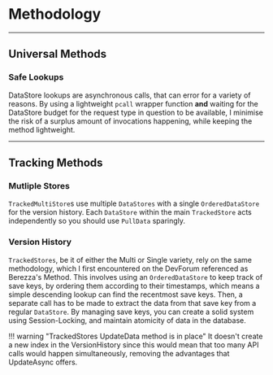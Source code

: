 # Methodology

------------

## Universal Methods

### Safe Lookups

DataStore lookups are asynchronous calls, that can error for a variety of reasons. By using a lightweight `pcall` wrapper function **and** waiting for the DataStore budget for the request type in question to be available, I minimise the risk of a surplus amount of invocations happening, while keeping the method lightweight.

---------

## Tracking Methods

### Mutliple Stores

`TrackedMultiStore`s use multiple `DataStores` with a single `OrderedDataStore` for the version history. Each `DataStore` within the main `TrackedStore` acts independently so you should use `PullData` sparingly.

### Version History

`TrackedStores`, be it of either the Multi or Single variety, rely on the same methodology, which I first encountered on the DevForum referenced as Berezza's Method. This involves using an `OrderedDataStore` to keep track of save keys, by ordering them according to their timestamps, which means a simple descending lookup can find the recentmost save keys. Then, a separate call has to be made to extract the data from that save key from a regular `DataStore`. By managing save keys, you can create a solid system using Session-Locking, and maintain atomicity of data in the database.

!!! warning "TrackedStores UpdateData method is in place"
	It doesn't create a new index in the VersionHistory since this would mean that too many API calls would happen simultaneously, removing the advantages that UpdateAsync offers.